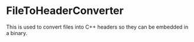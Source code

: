# FileToHeaderConverter
This is used to convert files into C++ headers so they can be embedded in a binary.
